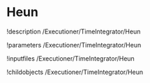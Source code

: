 <!-- MOOSE Documentation Stub: Remove this when content is added. -->

# Heun
!description /Executioner/TimeIntegrator/Heun

!parameters /Executioner/TimeIntegrator/Heun

!inputfiles /Executioner/TimeIntegrator/Heun

!childobjects /Executioner/TimeIntegrator/Heun
